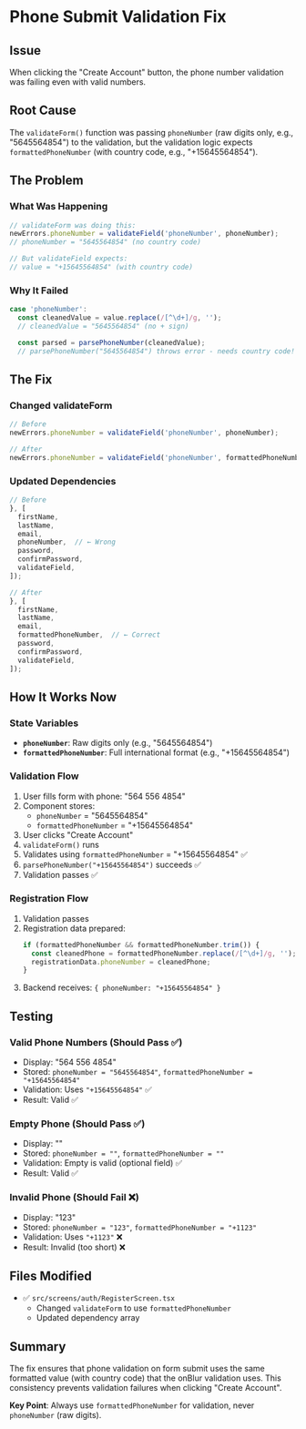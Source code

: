 # Phone Submit Validation Fix

## Issue

When clicking the "Create Account" button, the phone number validation was failing even with valid numbers.

## Root Cause

The `validateForm()` function was passing `phoneNumber` (raw digits only, e.g., "5645564854") to the validation, but the validation logic expects `formattedPhoneNumber` (with country code, e.g., "+15645564854").

## The Problem

### What Was Happening

```typescript
// validateForm was doing this:
newErrors.phoneNumber = validateField('phoneNumber', phoneNumber);
// phoneNumber = "5645564854" (no country code)

// But validateField expects:
// value = "+15645564854" (with country code)
```

### Why It Failed

```typescript
case 'phoneNumber':
  const cleanedValue = value.replace(/[^\d+]/g, '');
  // cleanedValue = "5645564854" (no + sign)

  const parsed = parsePhoneNumber(cleanedValue);
  // parsePhoneNumber("5645564854") throws error - needs country code!
```

## The Fix

### Changed validateForm

```typescript
// Before
newErrors.phoneNumber = validateField('phoneNumber', phoneNumber);

// After
newErrors.phoneNumber = validateField('phoneNumber', formattedPhoneNumber);
```

### Updated Dependencies

```typescript
// Before
}, [
  firstName,
  lastName,
  email,
  phoneNumber,  // ← Wrong
  password,
  confirmPassword,
  validateField,
]);

// After
}, [
  firstName,
  lastName,
  email,
  formattedPhoneNumber,  // ← Correct
  password,
  confirmPassword,
  validateField,
]);
```

## How It Works Now

### State Variables

- **`phoneNumber`**: Raw digits only (e.g., "5645564854")
- **`formattedPhoneNumber`**: Full international format (e.g., "+15645564854")

### Validation Flow

1. User fills form with phone: "564 556 4854"
2. Component stores:
   - `phoneNumber` = "5645564854"
   - `formattedPhoneNumber` = "+15645564854"
3. User clicks "Create Account"
4. `validateForm()` runs
5. Validates using `formattedPhoneNumber` = "+15645564854" ✅
6. `parsePhoneNumber("+15645564854")` succeeds ✅
7. Validation passes ✅

### Registration Flow

1. Validation passes
2. Registration data prepared:
   ```typescript
   if (formattedPhoneNumber && formattedPhoneNumber.trim()) {
     const cleanedPhone = formattedPhoneNumber.replace(/[^\d+]/g, '');
     registrationData.phoneNumber = cleanedPhone;
   }
   ```
3. Backend receives: `{ phoneNumber: "+15645564854" }`

## Testing

### Valid Phone Numbers (Should Pass ✅)

- Display: "564 556 4854"
- Stored: `phoneNumber = "5645564854"`, `formattedPhoneNumber = "+15645564854"`
- Validation: Uses `"+15645564854"` ✅
- Result: Valid ✅

### Empty Phone (Should Pass ✅)

- Display: ""
- Stored: `phoneNumber = ""`, `formattedPhoneNumber = ""`
- Validation: Empty is valid (optional field) ✅
- Result: Valid ✅

### Invalid Phone (Should Fail ❌)

- Display: "123"
- Stored: `phoneNumber = "123"`, `formattedPhoneNumber = "+1123"`
- Validation: Uses `"+1123"` ❌
- Result: Invalid (too short) ❌

## Files Modified

- ✅ `src/screens/auth/RegisterScreen.tsx`
  - Changed `validateForm` to use `formattedPhoneNumber`
  - Updated dependency array

## Summary

The fix ensures that phone validation on form submit uses the same formatted value (with country code) that the onBlur validation uses. This consistency prevents validation failures when clicking "Create Account".

**Key Point**: Always use `formattedPhoneNumber` for validation, never `phoneNumber` (raw digits).
